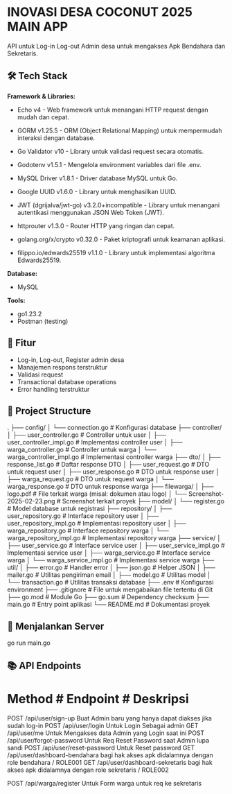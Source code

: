 # INOVASI DESA COCONUT 2025 MAIN APP

API untuk Log-in Log-out Admin desa untuk mengakses Apk Bendahara dan Sekretaris.

## 🛠 Tech Stack

**Framework & Libraries:**
- Echo v4 - Web framework untuk menangani HTTP request dengan mudah dan cepat.

- GORM v1.25.5 - ORM (Object Relational Mapping) untuk mempermudah interaksi dengan database.

- Go Validator v10 - Library untuk validasi request secara otomatis.

- Godotenv v1.5.1 - Mengelola environment variables dari file .env.

- MySQL Driver v1.8.1 - Driver database MySQL untuk Go.

- Google UUID v1.6.0 - Library untuk menghasilkan UUID.

- JWT (dgrijalva/jwt-go) v3.2.0+incompatible - Library untuk menangani autentikasi menggunakan JSON Web Token (JWT).

- httprouter v1.3.0 - Router HTTP yang ringan dan cepat.

- golang.org/x/crypto v0.32.0 - Paket kriptografi untuk keamanan aplikasi.

- filippo.io/edwards25519 v1.1.0 - Library untuk implementasi algoritma Edwards25519.

**Database:**
- MySQL

**Tools:**
- go1.23.2
- Postman (testing)

## 🚀 Fitur
- Log-in, Log-out, Register admin desa
- Manajemen respons terstruktur
- Validasi request
- Transactional database operations
- Error handling terstruktur

## 📁 Project Structure
.
├── config/
│   └── connection.go        # Konfigurasi database
├── controller/
│   ├── user_controller.go          # Controller untuk user
│   ├── user_controller_impl.go     # Implementasi controller user
│   ├── warga_controller.go         # Controller untuk warga
│   └── warga_controller_impl.go    # Implementasi controller warga
├── dto/
│   ├── response_list.go    # Daftar response DTO
│   ├── user_request.go     # DTO untuk request user
│   ├── user_response.go    # DTO untuk response user
│   ├── warga_request.go    # DTO untuk request warga
│   └── warga_response.go   # DTO untuk response warga
├── filewarga/
│   ├── logo.pdf                         # File terkait warga (misal: dokumen atau logo)
│   └── Screenshot-2025-02-23.png         # Screenshot terkait proyek
├── model/
│   └── register.go        # Model database untuk registrasi
├── repository/
│   ├── user_repository.go          # Interface repository user
│   ├── user_repository_impl.go     # Implementasi repository user
│   ├── warga_repository.go         # Interface repository warga
│   └── warga_repository_impl.go    # Implementasi repository warga
├── service/
│   ├── user_service.go          # Interface service user
│   ├── user_service_impl.go     # Implementasi service user
│   ├── warga_service.go         # Interface service warga
│   └── warga_service_impl.go    # Implementasi service warga
├── util/
│   ├── error.go        # Handler error
│   ├── json.go         # Helper JSON
│   ├── mailer.go       # Utilitas pengiriman email
│   ├── model.go        # Utilitas model
│   └── transaction.go  # Utilitas transaksi database
├── .env               # Konfigurasi environment
├── .gitignore         # File untuk mengabaikan file tertentu di Git
├── go.mod             # Module Go
├── go.sum             # Dependency checksum
├── main.go            # Entry point aplikasi
└── README.md          # Dokumentasi proyek


## 🏃 Menjalankan Server
go run main.go
<!-- Server akan berjalan di http://localhost:8080. -->

## 📚 API Endpoints

# Method	    # Endpoint	                      # Deskripsi
<!-- Admin -->
POST	          /api/user/sign-up               Buat Admin baru yang hanya dapat diakses jika sudah log-in
POST	          /api/user/login       	        Untuk Login Sebagai admin
GET             /api/user/me                    Untuk Mengakses data Admin yang Login saat ini
POST            /api/user/forgot-password       Untuk Req Reset Password saat Admin lupa sandi
POST            /api/user/reset-password        Untuk Reset password
GET             /api/user/dashboard-bendahara   bagi hak akses apk didalamnya dengan role bendahara / ROLE001
GET             /api/user/dashboard-sekretaris  bagi hak akses apk didalamnya dengan role sekretaris / ROLE002

<!-- Warga -->
POST            /api/warga/register           Untuk Form warga untuk req ke sekretaris
